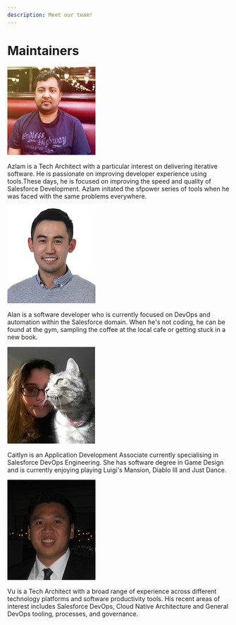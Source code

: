 ```yaml
---
description: Meet our team!
---
```


# Maintainers

![Azlam Abdulsalam](.gitbook/assets/azlam-abdulsalam.jpg)

Azlam is a Tech Architect with a particular interest on delivering iterative software. He is passionate on improving developer experience using tools.These days, he is focused on improving the speed and quality of Salesforce Development. Azlam initated the sfpower series of tools when he was faced with the same problems everywhere.

![Alan Ly](.gitbook/assets/alan-ly.png)

Alan is a software developer who is currently focused on DevOps and automation within the Salesforce domain. When he's not coding, he can be found at the gym, sampling the coffee at the local cafe or getting stuck in a new book.

![Caitlyn Mills](.gitbook/assets/caitlyn-mills.png)

Caitlyn is an Application Development Associate currently specialising in Salesforce DevOps Engineering. She has software degree in Game Design and is currently enjoying playing Luigi's Mansion, Diablo III and Just Dance.

![](.gitbook/assets/vu-ha.jpg)

Vu is a Tech Architect with a broad range of experience across different technology platforms and software productivity tools. His recent areas of interest includes Salesforce DevOps, Cloud Native Architecture and General DevOps tooling, processes, and governance.

